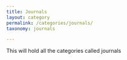 ```yaml
---
title: Journals
layout: category
permalink: /categories/journals/
taxonomy: journals

---
```


This will hold all the categories called journals